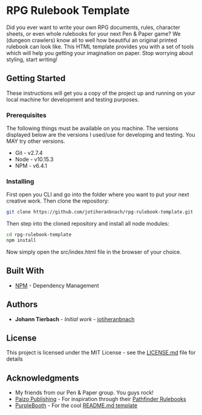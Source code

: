 # RPG Rulebook Template

Did you ever want to write your own RPG documents, rules, character sheets, or even
whole rulebooks for your next Pen & Paper game? We (dungeon crawlers) know all to well
how beautiful an original printed rulebook can look like. This HTML template provides
you with a set of tools which will help you getting your imagination on paper. Stop
worrying about styling, start writing!

## Getting Started

These instructions will get you a copy of the project up and running on your local
machine for development and testing purposes.

### Prerequisites

The following things must be available on you machine. The versions displayed below are the versions I used/use for developing and testing. You MAY try other versions.


* Git - v2.7.4
* Node - v10.15.3
* NPM - v6.4.1


### Installing

First open you CLI and go into the folder where you want to put your next creative work.
Then clone the repository:

```bash
git clone https://github.com/jotiheranbnach/rpg-rulebook-template.git
```

Then step into the cloned repository and install all node modules:

```bash
cd rpg-rulebook-template
npm install
```

Now simply open the src/index.html file in the browser of your choice.

## Built With

* [NPM](https://www.npmjs.com) - Dependency Management

## Authors

* **Johann Tierbach** - *Initial work* - [jotiheranbnach](https://github.com/jotiheranbnach)

## License

This project is licensed under the MIT License - see the [LICENSE.md](LICENSE.md) file for details

## Acknowledgments

* My friends from our Pen & Paper group. You guys rock!
* [Paizo Publishing](https://paizo.com/) - For inspiration through their [Pathfinder Rulebooks](https://paizo.com/pathfinder)
* [PurpleBooth](https://gist.github.com/PurpleBooth) - For the cool [README.md template](https://gist.github.com/PurpleBooth/109311bb0361f32d87a2)
